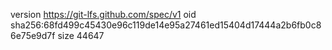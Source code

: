 version https://git-lfs.github.com/spec/v1
oid sha256:68fd499c45430e96c119de14e95a27461ed15404d17444a2b6fb0c86e75e9d7f
size 44647

